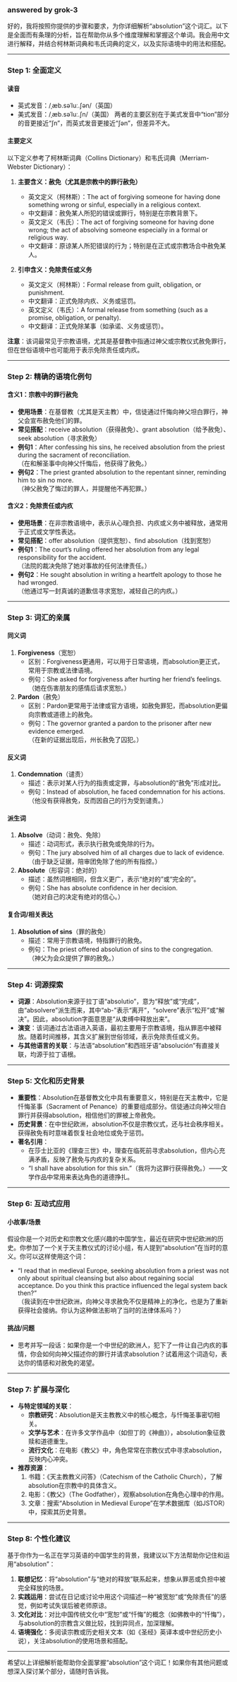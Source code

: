 ### answered by grok-3
好的，我将按照你提供的步骤和要求，为你详细解析“absolution”这个词汇。以下是全面而有条理的分析，旨在帮助你从多个维度理解和掌握这个单词。我会用中文进行解释，并结合柯林斯词典和韦氏词典的定义，以及实际语境中的用法和搭配。

---

### Step 1: 全面定义

#### 读音
- 英式发音：/ˌæb.səˈluː.ʃən/（英国）
- 美式发音：/ˌæb.səˈluː.ʃn/（美国）
两者的主要区别在于美式发音中“tion”部分的音更接近“ʃn”，而英式发音更接近“ʃən”，但差异不大。

#### 主要定义
以下定义参考了柯林斯词典（Collins Dictionary）和韦氏词典（Merriam-Webster Dictionary）：

1. **主要含义：赦免（尤其是宗教中的罪行赦免）**
   - 英文定义（柯林斯）：The act of forgiving someone for having done something wrong or sinful, especially in a religious context.
   - 中文翻译：赦免某人所犯的错误或罪行，特别是在宗教背景下。
   - 英文定义（韦氏）：The act of forgiving someone for having done wrong; the act of absolving someone especially in a formal or religious way.
   - 中文翻译：原谅某人所犯错误的行为；特别是在正式或宗教场合中赦免某人。

2. **引申含义：免除责任或义务**
   - 英文定义（柯林斯）：Formal release from guilt, obligation, or punishment.
   - 中文翻译：正式免除内疚、义务或惩罚。
   - 英文定义（韦氏）：A formal release from something (such as a promise, obligation, or penalty).
   - 中文翻译：正式免除某事（如承诺、义务或惩罚）。

**注意**：该词最常见于宗教语境，尤其是基督教中指通过神父或宗教仪式赦免罪行，但在世俗语境中也可能用于表示免除责任或内疚。

---

### Step 2: 精确的语境化例句

#### 含义1：宗教中的罪行赦免
- **使用场景**：在基督教（尤其是天主教）中，信徒通过忏悔向神父坦白罪行，神父会宣布赦免他们的罪。
- **常见搭配**：receive absolution（获得赦免）、grant absolution（给予赦免）、seek absolution（寻求赦免）
- **例句1**：After confessing his sins, he received absolution from the priest during the sacrament of reconciliation.  
  （在和解圣事中向神父忏悔后，他获得了赦免。）
- **例句2**：The priest granted absolution to the repentant sinner, reminding him to sin no more.  
  （神父赦免了悔过的罪人，并提醒他不再犯罪。）

#### 含义2：免除责任或内疚
- **使用场景**：在非宗教语境中，表示从心理负担、内疚或义务中被释放，通常用于正式或文学性表达。
- **常见搭配**：offer absolution（提供宽恕）、find absolution（找到宽恕）
- **例句1**：The court’s ruling offered her absolution from any legal responsibility for the accident.  
  （法院的裁决免除了她对事故的任何法律责任。）
- **例句2**：He sought absolution in writing a heartfelt apology to those he had wronged.  
  （他通过写一封真诚的道歉信寻求宽恕，减轻自己的内疚。）

---

### Step 3: 词汇的亲属

#### 同义词
1. **Forgiveness**（宽恕）
   - 区别：Forgiveness更通用，可以用于日常语境，而absolution更正式，常用于宗教或法律语境。
   - 例句：She asked for forgiveness after hurting her friend’s feelings.  
     （她在伤害朋友的感情后请求宽恕。）
2. **Pardon**（赦免）
   - 区别：Pardon更常用于法律或官方语境，如赦免罪犯，而absolution更偏向宗教或道德上的赦免。
   - 例句：The governor granted a pardon to the prisoner after new evidence emerged.  
     （在新的证据出现后，州长赦免了囚犯。）

#### 反义词
1. **Condemnation**（谴责）
   - 描述：表示对某人行为的指责或定罪，与absolution的“赦免”形成对比。
   - 例句：Instead of absolution, he faced condemnation for his actions.  
     （他没有获得赦免，反而因自己的行为受到谴责。）

#### 派生词
1. **Absolve**（动词：赦免、免除）
   - 描述：动词形式，表示执行赦免或免除的行为。
   - 例句：The jury absolved him of all charges due to lack of evidence.  
     （由于缺乏证据，陪审团免除了他的所有指控。）
2. **Absolute**（形容词：绝对的）
   - 描述：虽然词根相同，但含义更广，表示“绝对的”或“完全的”。
   - 例句：She has absolute confidence in her decision.  
     （她对自己的决定有绝对的信心。）

#### 复合词/相关表达
1. **Absolution of sins**（罪的赦免）
   - 描述：常用于宗教语境，特指罪行的赦免。
   - 例句：The priest offered absolution of sins to the congregation.  
     （神父为会众提供了罪的赦免。）

---

### Step 4: 词源探索

- **词源**：Absolution来源于拉丁语“absolutio”，意为“释放”或“完成”，由“absolvere”派生而来，其中“ab-”表示“离开”，“solvere”表示“松开”或“解决”。因此，absolution字面意思是“从束缚中释放出来”。
- **演变**：该词通过古法语进入英语，最初主要用于宗教语境，指从罪恶中被释放。随着时间推移，其含义扩展到世俗领域，表示免除责任或义务。
- **与其他语言的关联**：与法语“absolution”和西班牙语“absolución”有直接关联，均源于拉丁语根。

---

### Step 5: 文化和历史背景

- **重要性**：Absolution在基督教文化中具有重要意义，特别是在天主教中，它是忏悔圣事（Sacrament of Penance）的重要组成部分。信徒通过向神父坦白罪行并获得absolution，相信他们的罪被上帝赦免。
- **历史背景**：在中世纪欧洲，absolution不仅是宗教仪式，还与社会秩序相关。获得赦免有时意味着恢复社会地位或免于惩罚。
- **著名引用**：
  - 在莎士比亚的《理查三世》中，理查在临死前寻求absolution，但内心充满矛盾，反映了赦免与内疚的复杂关系。
  - “I shall have absolution for this sin.”（我将为这罪行获得赦免。）——文学作品中常用来表达角色的道德挣扎。

---

### Step 6: 互动式应用

#### 小故事/场景
假设你是一个对历史和宗教文化感兴趣的中国学生，最近在研究中世纪欧洲的历史。你参加了一个关于天主教仪式的讨论小组，有人提到“absolution”在当时的意义。你可以这样使用这个词：
- “I read that in medieval Europe, seeking absolution from a priest was not only about spiritual cleansing but also about regaining social acceptance. Do you think this practice influenced the legal system back then?”  
  （我读到在中世纪欧洲，向神父寻求赦免不仅是精神上的净化，也是为了重新获得社会接纳。你认为这种做法影响了当时的法律体系吗？）

#### 挑战/问题
- 思考并写一段话：如果你是一个中世纪的欧洲人，犯下了一件让自己内疚的事情，你会如何向神父描述你的罪行并请求absolution？试着用这个词造句，表达你的情感和对赦免的渴望。

---

### Step 7: 扩展与深化

- **与特定领域的关联**：
  - **宗教研究**：Absolution是天主教教义中的核心概念，与忏悔圣事密切相关。
  - **文学与艺术**：在许多文学作品中（如但丁的《神曲》），absolution象征救赎和道德重生。
  - **流行文化**：在电影《教父》中，角色常常在宗教仪式中寻求absolution，反映内心冲突。
- **推荐资源**：
  1. 书籍：《天主教教义问答》（Catechism of the Catholic Church），了解absolution在宗教中的具体含义。
  2. 电影：《教父》（The Godfather），观察absolution在角色心理中的作用。
  3. 文章：搜索“Absolution in Medieval Europe”在学术数据库（如JSTOR）中，探索其历史背景。

---

### Step 8: 个性化建议

基于你作为一名正在学习英语的中国学生的背景，我建议以下方法帮助你记住和运用“absolution”：
1. **联想记忆**：将“absolution”与“绝对的释放”联系起来，想象从罪恶或负担中被完全释放的场景。
2. **实践运用**：尝试在日记或讨论中用这个词描述一种“被宽恕”或“免除责任”的感觉，例如考试失误后被老师原谅。
3. **文化对比**：对比中国传统文化中“宽恕”或“忏悔”的概念（如佛教中的“忏悔”），与absolution的宗教含义做比较，找到异同点，加深理解。
4. **语境强化**：多阅读宗教或历史相关文本（如《圣经》英译本或中世纪历史小说），关注absolution的使用场景和搭配。

---

希望以上详细解析能帮助你全面掌握“absolution”这个词汇！如果你有其他问题或想深入探讨某个部分，请随时告诉我。
